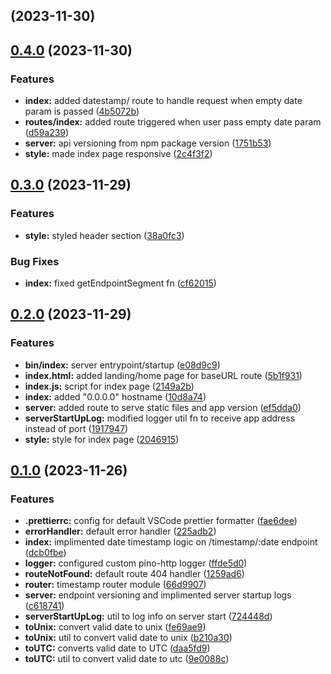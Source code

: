 ##  (2023-11-30)

## [0.4.0](https://github.com/zhid0399123/xcixtimestamp/compare/0.3.0-beta...0.4.0) (2023-11-30)


### Features

* **index:** added datestamp/ route to handle request when empty date param is passed ([4b5072b](https://github.com/zhid0399123/xcixtimestamp/commit/4b5072ba509d49b5766bd9408040db0ff9e7ab0e))
* **routes/index:** added route triggered when user pass empty date param ([d59a239](https://github.com/zhid0399123/xcixtimestamp/commit/d59a239593fd401431b676ab73945db6242e9a78))
* **server:** api versioning from npm package version ([1751b53](https://github.com/zhid0399123/xcixtimestamp/commit/1751b53381e77e946609e5e977fc676c2b920950))
* **style:** made index page responsive ([2c4f3f2](https://github.com/zhid0399123/xcixtimestamp/commit/2c4f3f2afb3720e8c67a1dadb0d6742330075cf8))

## [0.3.0](https://github.com/zhid0399123/xcixtimestamp/compare/0.2.0...0.3.0) (2023-11-29)


### Features

* **style:** styled header section ([38a0fc3](https://github.com/zhid0399123/xcixtimestamp/commit/38a0fc383ff09ca6a224f46960df43c968112140))


### Bug Fixes

* **index:** fixed getEndpointSegment fn ([cf62015](https://github.com/zhid0399123/xcixtimestamp/commit/cf620158f5eef32859f116801bb8ada3efd711ed))

## [0.2.0](https://github.com/zhid0399123/xcixtimestamp/compare/0.1.0...0.2.0) (2023-11-29)


### Features

* **bin/index:** server entrypoint/startup ([e08d9c9](https://github.com/zhid0399123/xcixtimestamp/commit/e08d9c9cd34c9c21f85fb9730f30678e32da1b30))
* **index.html:** added landing/home page for baseURL route ([5b1f931](https://github.com/zhid0399123/xcixtimestamp/commit/5b1f93101be92035f0a00aa1ce0a4e27e10f032a))
* **index.js:** script for index page ([2149a2b](https://github.com/zhid0399123/xcixtimestamp/commit/2149a2b968b11859d72ba3c6559ba2f1c416e53a))
* **index:** added "0.0.0.0" hostname ([10d8a74](https://github.com/zhid0399123/xcixtimestamp/commit/10d8a74b757b335a2a2ae5de9a5b3820b37fb394))
* **server:** added route to serve static files and app version ([ef5dda0](https://github.com/zhid0399123/xcixtimestamp/commit/ef5dda0909b539fd2790cfea692fb46d6137302a))
* **serverStartUpLog:** modified logger util fn to receive app address instead of port ([1917947](https://github.com/zhid0399123/xcixtimestamp/commit/191794745cba070eb081f5422951b3e74c063ab1))
* **style:** style for index page ([2046915](https://github.com/zhid0399123/xcixtimestamp/commit/2046915feb7c39e7acaafe522ec4804403f1ada1))

## [0.1.0](https://github.com/zhid0399123/xcixtimestamp/compare/daa5fd9fe6f46bf9976500850e6e827b60f81777...0.1.0) (2023-11-26)


### Features

* **.prettierrc:** config for default VSCode prettier formatter ([fae6dee](https://github.com/zhid0399123/xcixtimestamp/commit/fae6deea282f4984bc278a638e8b96385ce7ecf7))
* **errorHandler:** default error handler ([225adb2](https://github.com/zhid0399123/xcixtimestamp/commit/225adb20f697b4e115ef2c31f8051e55653f97b9))
* **index:** implimented date timestamp logic on /timestamp/:date endpoint ([dcb0fbe](https://github.com/zhid0399123/xcixtimestamp/commit/dcb0fbe3cc16722586285839efc3eddfde560e61))
* **logger:** configured custom pino-http logger ([ffde5d0](https://github.com/zhid0399123/xcixtimestamp/commit/ffde5d07f594bd3b47f475b707c92bff3947f4cf))
* **routeNotFound:** default route 404 handler ([1259ad6](https://github.com/zhid0399123/xcixtimestamp/commit/1259ad6a04e78267fa361c12bf6e9c4eb2ea6bca))
* **router:** timestamp router module ([66d9907](https://github.com/zhid0399123/xcixtimestamp/commit/66d99075edd932496776733a3a815388ab5329bb))
* **server:** endpoint versioning and implimented server startup logs ([c618741](https://github.com/zhid0399123/xcixtimestamp/commit/c618741d753fa758bc7ab24c54a5377f2fcbf2bb))
* **serverStartUpLog:** util to log info on server start ([724448d](https://github.com/zhid0399123/xcixtimestamp/commit/724448d9d6a05176035f0cba1d35957bcb80aa65))
* **toUnix:** convert valid date to unix ([fe69ae9](https://github.com/zhid0399123/xcixtimestamp/commit/fe69ae94852dab0c535721e6e9542f9caf707f78))
* **toUnix:** util to convert valid date to unix ([b210a30](https://github.com/zhid0399123/xcixtimestamp/commit/b210a3014b9e7945df5b814557b61817251c0238))
* **toUTC:** converts valid date to UTC ([daa5fd9](https://github.com/zhid0399123/xcixtimestamp/commit/daa5fd9fe6f46bf9976500850e6e827b60f81777))
* **toUTC:** util to convert valid date to utc ([9e0088c](https://github.com/zhid0399123/xcixtimestamp/commit/9e0088cbd4eb82b981c32659b62a39b700730955))

